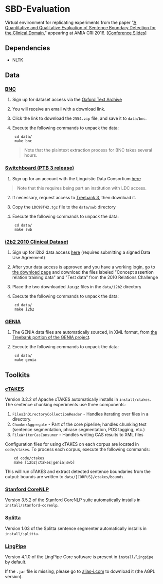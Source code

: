 # SBD-Evaluation
Virtual environment for replicating experiments from the paper "[A Quantitative and Qualitative Evaluation of Sentence Boundary Detection for the Clinical Domain](http://web.cse.ohio-state.edu/~griffisd/papers/2016-AMIA-CRI.pdf)," appearing at AMIA CRI 2016.  [[Conference Slides](http://web.cse.ohio-state.edu/~griffisd/presentations/2016-AMIA-CRI.pdf)]

## Dependencies

- NLTK

## Data

### [BNC](http://www.natcorp.ox.ac.uk/)

1. Sign up for dataset access via the [Oxford Text Archive](http://ota.ox.ac.uk/scripts/download.php?otaid=2554)
2. You will receive an email with a download link.
3. Click the link to download the `2554.zip` file, and save it to `data/bnc`.
4. Execute the following commands to unpack the data:

        cd data/
        make bnc

   > Note that the plaintext extraction process for BNC takes several hours.

### [Switchboard (PTB 3 release)](https://catalog.ldc.upenn.edu/LDC99T42)

1. Sign up for an account with the Linguistic Data Consortium [here](https://catalog.ldc.upenn.edu/signup)
  > Note that this requires being part an institution with LDC access.
2. If necessary, request access to [Treebank 3](https://catalog.ldc.upenn.edu/LDC99T42), then download it.
3. Copy the `LDC99T42.tgz` file to the `data/swb` directory
4. Execute the following commands to unpack the data:

        cd data/
        make swb

### [i2b2 2010 Clinical Dataset](https://www.i2b2.org/NLP/Relations/)

1. Sign up for i2b2 data access [here](https://www.i2b2.org/NLP/DataSets/Register.php) (requires submitting a signed Data Use Agreement)
2. After your data access is approved and you have a working login, go to [the download page](https://www.i2b2.org/NLP/DataSets/Download.php) and download the files labeled "Concept assertion relation training data" and "Test data" from the 2010 Relations Challenge
3. Place the two downloaded .tar.gz files in the `data/i2b2` directory
4. Execute the following commands to unpack the data:

        cd data/
        make i2b2

### [GENIA](http://www.geniaproject.org/)

1. The GENIA data files are automatically sourced, in XML format, from [the Treebank portion of the GENIA project](http://www.geniaproject.org/genia-corpus/treebank).
2. Execute the following commands to unpack the data:

        cd data/
        make genia

## Toolkits

### [cTAKES](http://ctakes.apache.org/)

Version 3.2.2 of Apache cTAKES automatically installs in `install/ctakes`.  The sentence chunking experiments use three components:

1. `FilesInDirectoryCollectionReader` - Handles iterating over files in a directory.
2. `ChunkerAggregate` - Part of the core pipeline; handles chunking text (sentence segmentation, phrase segmentation, POS tagging, etc.)
3. `FileWriterCasConsumer` - Handles writing CAS results to XML files

Configuration files for using cTAKES on each corpus are located in `code/ctakes`.  To process each corpus, execute the following commands:

        cd code/ctakes
        make [i2b2|ctakes|genia|swb]

This will run cTAKES and extract detected sentence boundaries from the output: bounds are written to `data/[CORPUS]/ctakes/bounds`.

### [Stanford CoreNLP](http://stanfordnlp.github.io/CoreNLP)

Version 3.5.2 of the Stanford CoreNLP suite automatically installs in `install/stanford-corenlp`.

### [Splitta](https://code.google.com/archive/p/splitta/)

Version 1.03 of the Splitta sentence segmenter automatically installs in `install/splitta`.

### [LingPipe](http://alias-i.com/lingpipe)

Version 4.1.0 of the LingPipe Core software is present in `install/lingpipe` by default.

If the `.jar` file is missing, please go to [alias-i.com](http://alias-i.com/lingpipe/web/download.html) to download it (the AGPL version).
